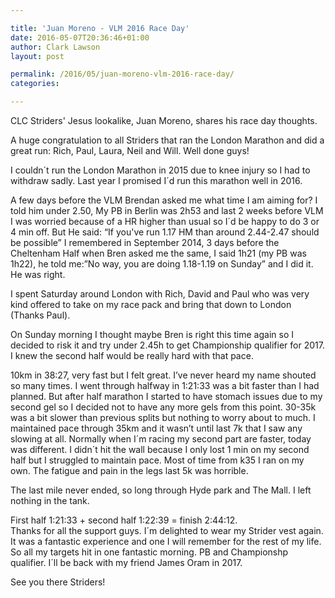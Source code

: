 ```yaml
---

title: 'Juan Moreno - VLM 2016 Race Day'
date: 2016-05-07T20:36:46+01:00
author: Clark Lawson
layout: post

permalink: /2016/05/juan-moreno-vlm-2016-race-day/
categories:

---
```

CLC Striders' Jesus lookalike, Juan Moreno, shares his race day thoughts.<!--more-->

A huge congratulation to all Striders that ran the London Marathon and did a great run: Rich, Paul, Laura, Neil and Will. Well done guys!

I couldn´t run the London Marathon in 2015 due to knee injury so I had to withdraw sadly. Last year I promised I´d run this marathon well in 2016.

A few days before the VLM Brendan asked me what time I am aiming for? I told him under 2.50, My PB in Berlin was 2h53 and last 2 weeks before VLM I was worried because of a HR higher than usual so I´d be happy to do 3 or 4 min off. But He said: &#8220;If you've run 1.17 HM than around 2.44-2.47 should be possible&#8221; I remembered in September 2014, 3 days before the Cheltenham Half when Bren asked me the same, I said 1h21 (my PB was 1h22), he told me:&#8221;No way, you are doing 1.18-1.19 on Sunday&#8221; and I did it. He was right.

I spent Saturday around London with Rich, David and Paul who was very kind offered to take on my race pack and bring that down to London (Thanks Paul).

On Sunday morning I thought maybe Bren is right this time again so I decided to risk it and try under 2.45h to get Championship qualifier for 2017. I knew the second half would be really hard with that pace.

10km in 38:27, very fast but I felt great. I’ve never heard my name shouted so many times. I went through halfway in 1:21:33 was a bit faster than I had planned. But after half marathon I started to have stomach issues due to my second gel so I decided not to have any more gels from this point. 30-35k was a bit slower than previous splits but nothing to worry about to much. I maintained pace through 35km and it wasn’t until last 7k that I saw any slowing at all. Normally when I´m racing my second part are faster, today was different. I didn´t hit the wall because I only lost 1 min on my second half but I struggled to maintain pace. Most of time from k35 I ran on my own. The fatigue and pain in the legs last 5k was horrible.

The last mile never ended, so long through Hyde park and The Mall. I left nothing in the tank.

First half 1:21:33 + second half 1:22:39 = finish 2:44:12.  
Thanks for all the support guys. I´m delighted to wear my Strider vest again. It was a fantastic experience and one I will remember for the rest of my life. So all my targets hit in one fantastic morning. PB and Championshp qualifier. I´ll be back with my friend James Oram in 2017.

See you there Striders!